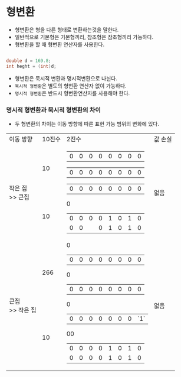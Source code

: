 # 형변환

- 형변환은 형을 다른 형태로 변환하는것을 말한다.
- 일반적으로 기본형은 기본형끼리, 참조형은 잠초형끼리 가능하다.
- 형변환을 할 때 형변환 연산자를 사용한다.

```java

double d = 169.8;
int heght = (int)d;

```
- 형변환은 묵시적 변환과 명시적변환으로 나뉜다.
- `묵시적 형변환`은 별도의 형번환 연산자 없이 가능하다.
- `명시적 형변환`은 반드시 형변환연산자를 사용해야 한다.


### 명시적 형변환과 묵시적 형변환의 차이

- 두 형변환의 차이는 이동 방향에 따른 표현 가능 범위의 변화에 있다.

<table>
  <tr>
    <td>이동 방향</td>
    <td>10진수</td>
    <td>2진수</td>
    <td>값 손실</td>
  </tr>
  <tr>
    <td rowspan="2">작은 집 <br> >> 큰집</td>
    <td>10</td>
    <td rowspan="2">
      <table><tr>
        <td>0</td><td>0</td><td>0</td><td>0</td><td>0</td><td>0</td><td>0</td><td>0</td>
      </tr></table>
      <table><tr>
        <td>0</td><td>0</td><td>0</td><td>0</td><td>0</td><td>0</td><td>0</td><td>0</td>
      </tr></table>
      <table><tr>
        <td>0</td><td>0</td><td>0</td><td>0</td><td>0</td><td>0</td><td>0</td><td>0</td>
      </tr></table>
      <table>
        <tr>
          <td>0</td><td>0</td><td>0</td><td>0</td><td>1</td><td>0</td><td>1</td><td>0</td>
        </tr>
        <tr>
          <td>0</td><td>0</td>0<td></td><td>0</td><td>1</td><td>0</td><td>1</td><td>0</td>
        </tr>
      </table>
    </td>
    <td rowspan="2"> 없음</td>
  </tr>
  <tr>
    <td>10</td>
  </tr>
  <tr>
    <td rowspan="2">큰집 <br> >> 작은 집</td>
    <td>266</td>
    <td rowspan="2">
      <table>
      <tr>
        <td>0</td><td>0</td>0<td>0</td><td>0</td><td>0</td><td>0</td><td>0</td><td>0</td>
      </tr>
      </table>
      <table>
      <tr>
        <td>0</td><td>0</td>0<td>0</td><td>0</td><td>0</td><td>0</td><td>0</td><td>0</td>
      </tr>
      </table>
      <table><tr>
        <td>0</td><td>0</td>0<td>0</td><td>0</td><td>0</td><td>0</td><td>0</td><td>`1`</td>
      </tr></table>
      <table>
        <tr>
          <td>0</td><td>0</td>0<td>0</td><td>0</td><td>1</td><td>0</td><td>1</td><td>0</td>
        </tr>
        <tr>
          <td>0</td><td>0</td>0<td>0</td><td>0</td><td>1</td><td>0</td><td>1</td><td>0</td>
        </tr>
      </table>
    </td>
    <td rowspan="2"> 없음</td>
  </tr>
  <tr>
    <td>10</td>
  </tr>
</table>
